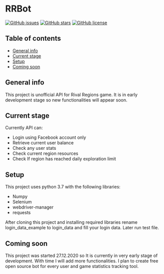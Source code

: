 # RRBot
[![GitHub issues](https://img.shields.io/github/issues/michalzielinski913/RRBot)](https://github.com/michalzielinski913/RRBot/issues)
[![GitHub stars](https://img.shields.io/github/stars/michalzielinski913/RRBot)](https://github.com/michalzielinski913/RRBot/stargazers)
[![GitHub license](https://img.shields.io/github/license/michalzielinski913/RRBot)](https://github.com/michalzielinski913/RRBot)
## Table of contents
* [General info](#general-info)
* [Current stage](#stage)
* [Setup](#setup)
* [Coming soon](#coming-soon)
## General info
This project is unofficial API for Rival Regions game. It is in early development stage so new functionalities will appear soon.
	
## Current stage
Currently API can:
* Login using Facebook account only 
* Retrieve current user balance
* Check any user stats
* Check current region resources
* Check If region has reached daily exploration limit
	
## Setup
This project uses python 3.7 with the following libraries:
* Numpy
* Selenium
* webdriver-manager
* requests
 
After cloning this project and installing required libraries rename login_data_example to login_data and fill your login data.
Later run test file.

## Coming soon
This project was started 27.12.2020 so It is currently in very early stage of development. With time I will add more functionalities. I plan to create free open source bot for every user and game statistics tracking tool.